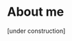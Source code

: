 # About me

[under construction]

<!--
**duckpie227/duckpie227** is a ✨ _special_ ✨ repository because its `README.md` (this file) appears on your GitHub profile.

Here are some ideas to get you started:

- 🔭 I’m currently working on a gap analysis project for Artocarpus
- 🌱 I’m currently learning to implement spatial analyses in R
- 👯 I’m looking to collaborate on ...
- 🤔 I’m looking for help with ...
- 💬 Ask me about ...
- 📫 How to reach me: ...
- ⚡ Fun fact: ...
--!>
